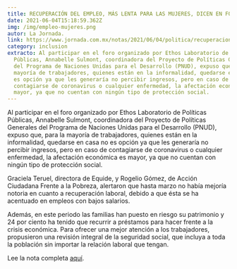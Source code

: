 ```yaml
---
title: RECUPERACIÓN DEL EMPLEO, MÁS LENTA PARA LAS MUJERES, DICEN EN FORO
date: 2021-06-04T15:18:59.362Z
img: /img/empleo-mujeres.png
autor: La Jornada.
link: https://www.jornada.com.mx/notas/2021/06/04/politica/recuperacion-del-empleo-mas-lenta-para-las-mujeres-dicen-en-foro/
category: inclusion
extracto: Al participar en el foro organizado por Ethos Laboratorio de Políticas
  Públicas, Annabelle Sulmont, coordinadora del Proyecto de Políticas Generales
  del Programa de Naciones Unidas para el Desarrollo (PNUD), expuso que, para la
  mayoría de trabajadores, quienes están en la informalidad, quedarse en casa no
  es opción ya que les generaría no percibir ingresos, pero en caso de
  contagiarse de coronavirus o cualquier enfermedad, la afectación económica es
  mayor, ya que no cuentan con ningún tipo de protección social.
---
```

<!--StartFragment-->

Al participar en el foro organizado por Ethos Laboratorio de Políticas Públicas, Annabelle Sulmont, coordinadora del Proyecto de Políticas Generales del Programa de Naciones Unidas para el Desarrollo (PNUD), expuso que, para la mayoría de trabajadores, quienes están en la informalidad, quedarse en casa no es opción ya que les generaría no percibir ingresos, pero en caso de contagiarse de coronavirus o cualquier enfermedad, la afectación económica es mayor, ya que no cuentan con ningún tipo de protección social.

Graciela Teruel, directora de Equide, y Rogelio Gómez, de Acción Ciudadana Frente a la Pobreza, alertaron que hasta marzo no había mejoría notoria en cuanto a recuperación laboral, debido a que ésta se ha acentuado en empleos con bajos salarios.

Además, en este periodo las familias han puesto en riesgo su patrimonio y 24 por ciento ha tenido que recurrir a préstamos para hacer frente a la crisis económica. Para ofrecer una mejor atención a los trabajadores, propusieron una revisión integral de la seguridad social, que incluya a toda la población sin importar la relación laboral que tengan.

Lee la nota completa [aquí](https://www.jornada.com.mx/notas/2021/06/04/politica/recuperacion-del-empleo-mas-lenta-para-las-mujeres-dicen-en-foro/).

<!--EndFragment-->